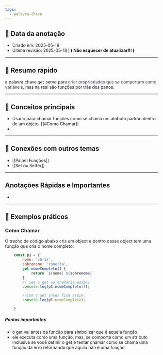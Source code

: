 ```yaml
---
tags:
  - palavra-chave
---
```



## 📅 Data da anotação
- Criado em: 2025-05-18
- Última revisão: 2025-05-18 | **( Não esquecer de atualizar!!! )**

---

## 🧠 Resumo rápido
a palavra chave `get` serve para <font color="#3f3151">criar propriedades que se comportam como variáveis</font>, mas na real são funções por trás dos panos.

---

## 📌 Conceitos principais
- Usado para chamar funções como se chama um atributo padrão dentro de um objeto. [[#Como Chamar]]
- 

---

## 🧩 Conexões com outros temas
- [[Painel Funções]]
- [[Set ou Setter]]

---

## Anotações Rápidas e Importantes
- 

---

## 📖 Exemplos práticos
### Como Chamar
O trecho de código abaixo cria um object e dentro desse object tem uma função que cria o nome completo.
```js
	const p1 = {
		nome: 'chris',
		sobrenome: 'zanella',
		get nomeCompleto() {
			return `${nome} ${sobrenome}`
		}
		// Sem o get eu chamaria assim:
		console.log(p1.nomeCompleto());

		//Com o get antes fica assim:
		console.log(p1.nomeCompleto);

	}
```

##### Pontos importantes
- o get vai antes da função para simbolizar que é aquela função
- ele executa como uma função, mas, se comporta como um atributo
		Inclusive se você definir o get  e tentar chamar como se chama uma função da erro retornando que aquilo não é uma função.
